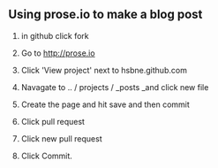 ## Using prose.io to make a blog post

1. in github click fork
2. Go to http://prose.io
3. Click 'View project' next to hsbne.github.com
4. Navagate to  .. / projects / _posts  _and click new file

5. Create the page and hit save and then commit

6. Click pull request 
7. Click new pull request 
8. Click Commit.


